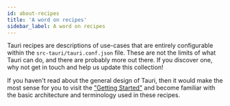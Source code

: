 ```yaml
---
id: about-recipes
title: 'A word on recipes'
sidebar_label: A word on recipes
---
```


Tauri recipes are descriptions of use-cases that are entirely configurable within the `src-tauri/tauri.conf.json` file. These are not the limits of what Tauri can do, and there are probably more out there. If you discover one, why not get in touch and help us update this collection!

If you haven't read about the general design of Tauri, then it would make the most sense for you to visit the ["Getting Started"](/docs/getting-started/beginning-tutorial) and become familiar with the basic architecture and terminology used in these recipes.
